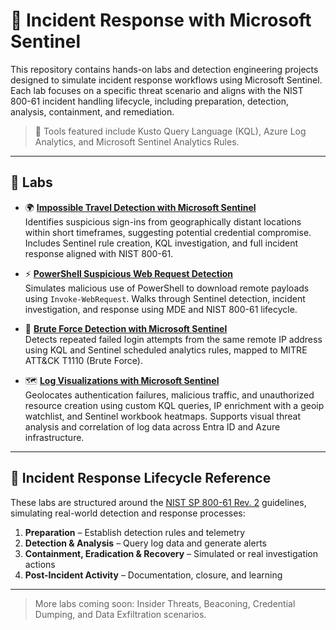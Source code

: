 # 🧠 Incident Response with Microsoft Sentinel

This repository contains hands-on labs and detection engineering projects designed to simulate incident response workflows using Microsoft Sentinel. Each lab focuses on a specific threat scenario and aligns with the NIST 800-61 incident handling lifecycle, including preparation, detection, analysis, containment, and remediation.

> 🔎 Tools featured include Kusto Query Language (KQL), Azure Log Analytics, and Microsoft Sentinel Analytics Rules.

---

## 📂 Labs


- 🌍 **[Impossible Travel Detection with Microsoft Sentinel](https://github.com/SecOpsPete/incident-response-sentinel/tree/main/impossible-travel-detection-sentinel)**  
  Identifies suspicious sign-ins from geographically distant locations within short timeframes, suggesting potential credential compromise. Includes Sentinel rule creation, KQL investigation, and full incident response aligned with NIST 800-61.

- ⚡ **[PowerShell Suspicious Web Request Detection](https://github.com/SecOpsPete/incident-response-sentinel/tree/main/ps-suspicious-web-request)**  
  Simulates malicious use of PowerShell to download remote payloads using `Invoke-WebRequest`. Walks through Sentinel detection, incident investigation, and response using MDE and NIST 800-61 lifecycle.

- 🔐 **[Brute Force Detection with Microsoft Sentinel](https://github.com/SecOpsPete/incident-response-sentinel/tree/main/brute-force-detection-sentinel)**  
  Detects repeated failed login attempts from the same remote IP address using KQL and Sentinel scheduled analytics rules, mapped to MITRE ATT&CK T1110 (Brute Force).

- 🗺️ **[Log Visualizations with Microsoft Sentinel](https://github.com/SecOpsPete/incident-response-sentinel/tree/main/log-visualizations)**  
  Geolocates authentication failures, malicious traffic, and unauthorized resource creation using custom KQL queries, IP enrichment with a geoip watchlist, and Sentinel workbook heatmaps. Supports visual threat analysis and correlation of log data across Entra ID and Azure infrastructure.

---

## 🧭 Incident Response Lifecycle Reference

These labs are structured around the [NIST SP 800-61 Rev. 2](https://nvlpubs.nist.gov/nistpubs/SpecialPublications/NIST.SP.800-61r2.pdf) guidelines, simulating real-world detection and response processes:

1. **Preparation** – Establish detection rules and telemetry
2. **Detection & Analysis** – Query log data and generate alerts
3. **Containment, Eradication & Recovery** – Simulated or real investigation actions
4. **Post-Incident Activity** – Documentation, closure, and learning

---

> More labs coming soon: Insider Threats, Beaconing, Credential Dumping, and Data Exfiltration scenarios.

